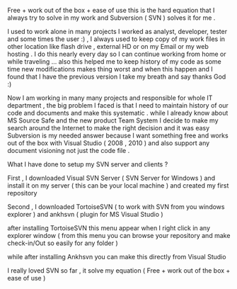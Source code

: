 Free + work out of the box + ease of use this is the hard equation that I always try to solve in my work and Subversion ( SVN ) solves it for me .

I used to work alone in many projects I worked as analyst, developer, tester and some times the user :) , I always used to keep copy of my work files in other location like flash drive , external HD or on my Email or my web hosting . I do this nearly every day so I can continue working from home or while traveling ... also this helped me to keep history of my code as some time new modifications makes thing worst and when this happen and I found that I have the previous version I take my breath and say thanks God :)

Now I am working in many many projects and responsible for whole IT department , the big problem I faced is that I need to maintain history of our code and documents and make this systematic . while I already know about MS Source Safe and the new product Team System I decide to make my search around the Internet to make the right decision and it was easy Subversion is my needed answer because I want something free and works out of the box with Visual Studio ( 2008 , 2010 ) and also support any document visioning not just the code file .

What I have done to setup my SVN server and clients ?

First , I downloaded Visual SVN Server ( SVN Server for Windows ) and install it on my server ( this can be your local machine ) and created my first repository





Second , I downloaded TortoiseSVN ( to work with SVN from you windows explorer ) and ankhsvn ( plugin for MS Visual Studio )

after installing TortoiseSVN this menu appear when I right click in any explorer window ( from this menu you can browse your repository and make check-in/Out so easily for any folder )




while after installing Ankhsvn you can make this directly from Visual Studio





I really loved SVN so far , it solve my equation ( Free + work out of the box + ease of use )
